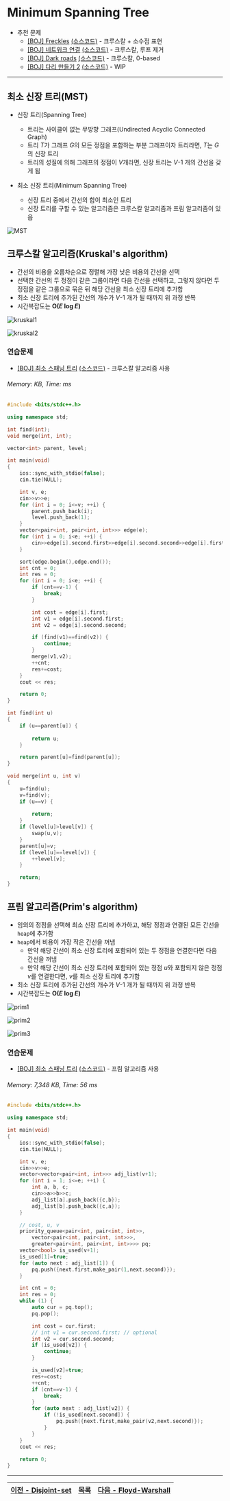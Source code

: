 # Minimum Spanning Tree
* 추천 문제
    * [[BOJ] Freckles](https://www.acmicpc.net/problem/4386) [(소스코드)](./src/freckle.cpp) - 크루스칼 + 소수점 표현
    * [[BOJ] 네트워크 연결](https://www.acmicpc.net/problem/1922) [(소스코드)](./src/network.cpp) - 크루스칼, 루프 제거
    * [[BOJ] Dark roads](https://www.acmicpc.net/problem/6497) [(소스코드)](./src/dark_road.cpp) - 크루스칼, 0-based
    * [[BOJ] 다리 만들기 2](https://www.acmicpc.net/problem/17472) [(소스코드)](./src/bridge.cpp) - WIP
---

## 최소 신장 트리(MST)
* 신장 트리(Spanning Tree)
    * 트리는 사이클이 없는 무방향 그래프(Undirected Acyclic Connected Graph)
    * 트리 <i>T</i>가 그래프 <i>G</i>의 모든 정점을 포함하는 부분 그래프이자 트리라면, <i>T</i>는 <i>G</i>의 신장 트리
    * 트리의 성질에 의해 그래프의 정점이 <i>V</i>개라면, 신장 트리는 <i>V</i>-1 개의 간선을 갖게 됨

* 최소 신장 트리(Minimum Spanning Tree)
    * 신장 트리 중에서 간선의 합이 최소인 트리
    * 신장 트리를 구할 수 있는 알고리즘은 크루스칼 알고리즘과 프림 알고리즘이 있음

![MST](./img/mst.png)

## 크루스칼 알고리즘(Kruskal's algorithm)
* 간선의 비용을 오름차순으로 정렬해 가장 낮은 비용의 간선을 선택
* 선택한 간선의 두 정점이 같은 그룹이라면 다음 간선을 선택하고, 그렇지 않다면 두 정점을 같은 그룹으로 묶은 뒤 해당 간선을 최소 신장 트리에 추가함
* 최소 신장 트리에 추가된 간선의 개수가 <i>V</i>-1 개가 될 때까지 위 과정 반복
* 시간복잡도는 <b>O(<i>E</i> log <i>E</i>)</b>

![kruskal1](./img/kruskal1.png)

![kruskal2](./img/kruskal2.png)

### 연습문제
* [[BOJ] 최소 스패닝 트리](https://www.acmicpc.net/problem/1197) [(소스코드)](./src/kruskal.cpp) - 크루스칼 알고리즘 사용
###### Memory:  KB, Time:  ms
```c++
#include <bits/stdc++.h>

using namespace std;

int find(int);
void merge(int, int);

vector<int> parent, level;

int main(void) 
{
    ios::sync_with_stdio(false);
    cin.tie(NULL);

    int v, e;
    cin>>v>>e;
    for (int i = 0; i<=v; ++i) {
        parent.push_back(i);
        level.push_back(1);
    }
    vector<pair<int, pair<int, int>>> edge(e);
    for (int i = 0; i<e; ++i) {
        cin>>edge[i].second.first>>edge[i].second.second>>edge[i].first;
    }

    sort(edge.begin(),edge.end());
    int cnt = 0;
    int res = 0;
    for (int i = 0; i<e; ++i) {
        if (cnt==v-1) {
            break;
        }

        int cost = edge[i].first;
        int v1 = edge[i].second.first;
        int v2 = edge[i].second.second;

        if (find(v1)==find(v2)) {
            continue;
        }
        merge(v1,v2);
        ++cnt;
        res+=cost;
    }
    cout << res;

    return 0;
}

int find(int u)
{
    if (u==parent[u]) {
        
        return u;
    }

    return parent[u]=find(parent[u]);
}

void merge(int u, int v)
{
    u=find(u); 
    v=find(v); 
    if (u==v) {
        
        return; 
    }
    if (level[u]>level[v]) {
        swap(u,v); 
    }
    parent[u]=v;
    if (level[u]==level[v]) {
        ++level[v]; 
    }

    return;
}
```

## 프림 알고리즘(Prim's algorithm)
* 임의의 정점을 선택해 최소 신장 트리에 추가하고, 해당 정점과 연결된 모든 간선을 `heap`에 추가함
* `heap`에서 비용이 가장 작은 간선을 꺼냄
    * 만약 해당 간선이 최소 신장 트리에 포함되어 있는 두 정점을 연결한다면 다음 간선을 꺼냄
    * 만약 해당 간선이 최소 신장 트리에 포함되어 있는 정점 <i>u</i>와 포함되지 않은 정점 <i>v</i>를 연결한다면, <i>v</i>를 최소 신장 트리에 추가함
* 최소 신장 트리에 추가된 간선의 개수가 <i>V</i>-1 개가 될 때까지 위 과정 반복
* 시간복잡도는 <b>O(<i>E</i> log <i>E</i>)</b>

![prim1](./img/prim1.png)

![prim2](./img/prim2.png)

![prim3](./img/prim3.png)

### 연습문제
* [[BOJ] 최소 스패닝 트리](https://www.acmicpc.net/problem/1197) [(소스코드)](./src/prim.cpp) - 프림 알고리즘 사용
###### Memory: 7,348 KB, Time: 56 ms
```c++
#include <bits/stdc++.h>

using namespace std;

int main(void) 
{
    ios::sync_with_stdio(false);
    cin.tie(NULL);

    int v, e;
    cin>>v>>e;
    vector<vector<pair<int, int>>> adj_list(v+1);
    for (int i = 1; i<=e; ++i) {
        int a, b, c;
        cin>>a>>b>>c;
        adj_list[a].push_back({c,b});
        adj_list[b].push_back({c,a});
    }

    // cost, u, v
    priority_queue<pair<int, pair<int, int>>,
        vector<pair<int, pair<int, int>>>,
        greater<pair<int, pair<int, int>>>> pq;
    vector<bool> is_used(v+1);
    is_used[1]=true;
    for (auto next : adj_list[1]) {
        pq.push({next.first,make_pair(1,next.second)});
    }

    int cnt = 0;
    int res = 0;
    while (1) {
        auto cur = pq.top();
        pq.pop();

        int cost = cur.first;
        // int v1 = cur.second.first; // optional
        int v2 = cur.second.second;
        if (is_used[v2]) {
            continue;
        }

        is_used[v2]=true;
        res+=cost;
        ++cnt;
        if (cnt==v-1) {
            break;
        }
        for (auto next : adj_list[v2]) {
            if (!is_used[next.second]) {
                pq.push({next.first,make_pair(v2,next.second)});
            }
        }
    }
    cout << res;
    
    return 0;
}
```

---
|[이전 - Disjoint-set](/disjoint-set/)|[목록](https://github.com/RyanJeong/CP#index)|[다음 - Floyd-Warshall](/floyd-warshall/)|
|-|-|-|